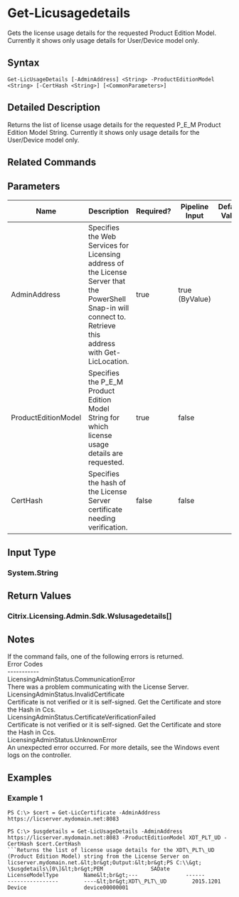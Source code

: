 ﻿
# Get-Licusagedetails
Gets the license usage details for the requested Product Edition Model. Currently it shows only usage details for User/Device model only.
## Syntax
```
Get-LicUsageDetails [-AdminAddress] <String> -ProductEditionModel <String> [-CertHash <String>] [<CommonParameters>]
```
## Detailed Description
Returns the list of license usage details for the requested P\_E\_M Product Edition Model String. Currently it shows only usage details for the User/Device model only.


## Related Commands

## Parameters
| Name   | Description | Required? | Pipeline Input | Default Value |
| --- | --- | --- | --- | --- |
| AdminAddress | Specifies the Web Services for Licensing address of the License Server that the PowerShell Snap-in will connect to.  Retrieve this address with Get-LicLocation. | true | true (ByValue) |  |
| ProductEditionModel | Specifies the P\_E\_M Product Edition Model String for which license usage details are requested. | true | false |  |
| CertHash | Specifies the hash of the License Server certificate needing verification. | false | false |  |

## Input Type

### System.String

## Return Values

### Citrix.Licensing.Admin.Sdk.Wslusagedetails\[\]

## Notes
If the command fails, one of the following errors is returned.<br>            Error Codes<br>            -----------<br>            LicensingAdminStatus.CommunicationError<br>                There was a problem communicating with the License Server.<br>            LicensingAdminStatus.InvalidCertificate<br>                Certificate is not verified or it is self-signed. Get the Certificate and store the Hash in Ccs.<br>            LicensingAdminStatus.CertificateVerificationFailed<br>                Certificate is not verified or it is self-signed. Get the Certificate and store the Hash in Ccs.<br>            LicensingAdminStatus.UnknownError<br>                An unexpected error occurred.  For more details, see the Windows event logs on the controller.
## Examples

### Example 1
```
PS C:\> $cert = Get-LicCertificate -AdminAddress https://licserver.mydomain.net:8083

PS C:\> $usgdetails = Get-LicUsageDetails -AdminAddress https://licserver.mydomain.net:8083 -ProductEditionModel XDT_PLT_UD -CertHash $cert.CertHash
```Returns the list of license usage details for the XDT\_PLT\_UD (Product Edition Model) string from the License Server on licserver.mydomain.net.&lt;br&gt;Output:&lt;br&gt;PS C:\\&gt;  \$usgdetails\[0\]&lt;br&gt;PEM               SADate           LicenseModelType        Name&lt;br&gt;---               ------           ----------------        ----&lt;br&gt;XDT\_PLT\_UD        2015.1201        Device                  device00000001

